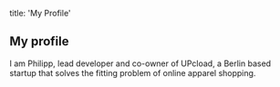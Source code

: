 title: 'My Profile'


## My profile

I am Philipp, lead developer and co-owner of UPcload, a Berlin based startup that solves the fitting problem of online apparel shopping.


